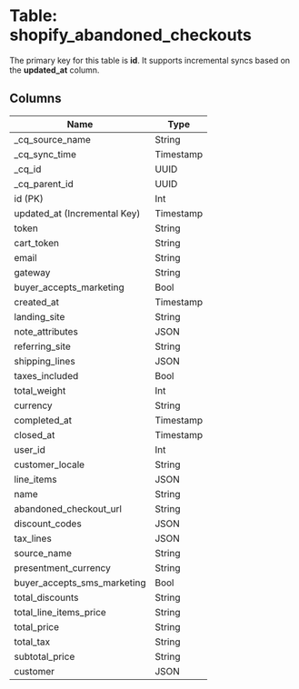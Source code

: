 # Table: shopify_abandoned_checkouts

The primary key for this table is **id**.
It supports incremental syncs based on the **updated_at** column.

## Columns

| Name          | Type          |
| ------------- | ------------- |
|_cq_source_name|String|
|_cq_sync_time|Timestamp|
|_cq_id|UUID|
|_cq_parent_id|UUID|
|id (PK)|Int|
|updated_at (Incremental Key)|Timestamp|
|token|String|
|cart_token|String|
|email|String|
|gateway|String|
|buyer_accepts_marketing|Bool|
|created_at|Timestamp|
|landing_site|String|
|note_attributes|JSON|
|referring_site|String|
|shipping_lines|JSON|
|taxes_included|Bool|
|total_weight|Int|
|currency|String|
|completed_at|Timestamp|
|closed_at|Timestamp|
|user_id|Int|
|customer_locale|String|
|line_items|JSON|
|name|String|
|abandoned_checkout_url|String|
|discount_codes|JSON|
|tax_lines|JSON|
|source_name|String|
|presentment_currency|String|
|buyer_accepts_sms_marketing|Bool|
|total_discounts|String|
|total_line_items_price|String|
|total_price|String|
|total_tax|String|
|subtotal_price|String|
|customer|JSON|